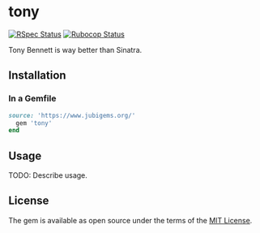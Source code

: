 # tony

[![RSpec Status](https://github.com/jubishop/tony/workflows/RSpec/badge.svg)](https://github.com/jubishop/tony/actions/workflows/rspec.yml)  [![Rubocop Status](https://github.com/jubishop/tony/workflows/Rubocop/badge.svg)](https://github.com/jubishop/tony/actions/workflows/rubocop.yml)

Tony Bennett is way better than Sinatra.

## Installation

### In a Gemfile

```ruby
source: 'https://www.jubigems.org/'
  gem 'tony'
end
```

## Usage

TODO: Describe usage.

## License

The gem is available as open source under the terms of the [MIT License](https://opensource.org/licenses/MIT).
